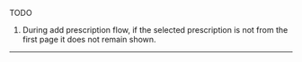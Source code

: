 TODO
1. During add prescription flow, if the selected prescription is not from the
   first page it does not remain shown.

________________________________________________________________________________
